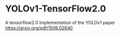 # YOLOv1-TensorFlow2.0
A tensorflow2.0 implementation of the YOLOv1 paper https://arxiv.org/pdf/1506.02640
